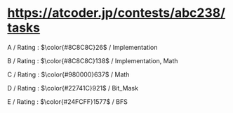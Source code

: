 # https://atcoder.jp/contests/abc238/tasks

A / Rating : $\color{#8C8C8C}26$ / Implementation

B / Rating : $\color{#8C8C8C}138$ / Implementation, Math

C / Rating : $\color{#980000}637$ / Math

D / Rating : $\color{#22741C}921$ / Bit_Mask

E / Rating : $\color{#24FCFF}1577$ / BFS
